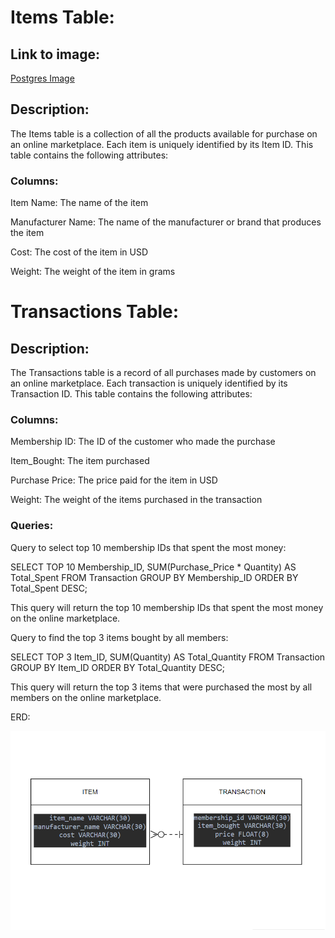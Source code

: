 # **Items Table:**

## Link to image:
[Postgres Image](https://drive.google.com/file/d/1UlqdhgLJW562obU4uUWEVns3imTw1TpB/view)

## Description:

The Items table is a collection of all the products available for purchase on an online marketplace. Each item is uniquely identified by its Item ID. This table contains the following attributes:

### Columns:

Item Name: The name of the item

Manufacturer Name: The name of the manufacturer or brand that produces the item

Cost: The cost of the item in USD

Weight: The weight of the item in grams

# **Transactions Table:**

## Description:

The Transactions table is a record of all purchases made by customers on an online marketplace. Each transaction is uniquely identified by its Transaction ID. This table contains the following attributes:


### Columns:
Membership ID: The ID of the customer who made the purchase

Item_Bought: The item purchased

Purchase Price: The price paid for the item in USD

Weight: The weight of the items purchased in the transaction


### Queries:

Query to select top 10 membership IDs that spent the most money:

SELECT TOP 10 Membership_ID, SUM(Purchase_Price * Quantity) AS Total_Spent
FROM Transaction
GROUP BY Membership_ID
ORDER BY Total_Spent DESC;

This query will return the top 10 membership IDs that spent the most money on the online marketplace.


Query to find the top 3 items bought by all members:

SELECT TOP 3 Item_ID, SUM(Quantity) AS Total_Quantity
FROM Transaction
GROUP BY Item_ID
ORDER BY Total_Quantity DESC;

This query will return the top 3 items that were purchased the most by all members on the online marketplace.

ERD:

![alt text](ERD.png)
